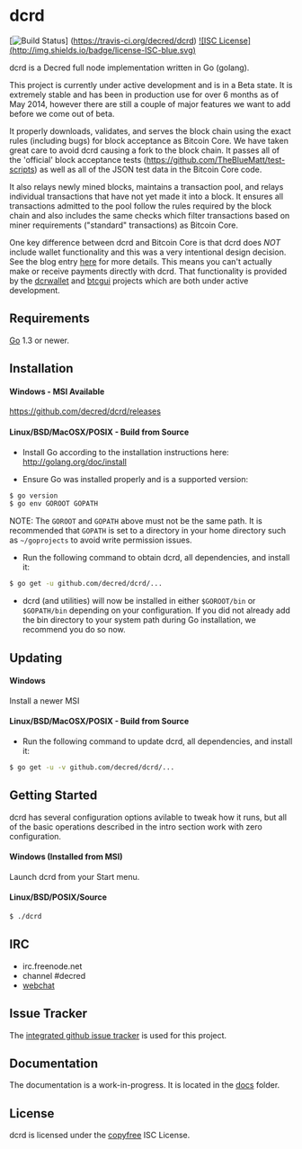 dcrd
====

[![Build Status](http://img.shields.io/travis/decred/dcrd.svg)]
(https://travis-ci.org/decred/dcrd) [![ISC License]
(http://img.shields.io/badge/license-ISC-blue.svg)](http://copyfree.org)

dcrd is a Decred full node implementation written in Go (golang).

This project is currently under active development and is in a Beta state.  It
is extremely stable and has been in production use for over 6 months as of May
2014, however there are still a couple of major features we want to add before
we come out of beta.

It properly downloads, validates, and serves the block chain using the exact
rules (including bugs) for block acceptance as Bitcoin Core.  We have taken
great care to avoid dcrd causing a fork to the block chain.  It passes all of
the 'official' block acceptance tests
(https://github.com/TheBlueMatt/test-scripts) as well as all of the JSON test
data in the Bitcoin Core code.

It also relays newly mined blocks, maintains a transaction pool, and relays
individual transactions that have not yet made it into a block.  It ensures all
transactions admitted to the pool follow the rules required by the block chain
and also includes the same checks which filter transactions based on
miner requirements ("standard" transactions) as Bitcoin Core.

One key difference between dcrd and Bitcoin Core is that dcrd does *NOT* include
wallet functionality and this was a very intentional design decision.  See the
blog entry [here](https://blog.conformal.com/dcrd-not-your-moms-bitcoin-daemon)
for more details.  This means you can't actually make or receive payments
directly with dcrd.  That functionality is provided by the
[dcrwallet](https://github.com/decred/dcrwallet) and
[btcgui](https://github.com/decred/btcgui) projects which are both under
active development.

## Requirements

[Go](http://golang.org) 1.3 or newer.

## Installation

#### Windows - MSI Available

https://github.com/decred/dcrd/releases

#### Linux/BSD/MacOSX/POSIX - Build from Source

- Install Go according to the installation instructions here:
  http://golang.org/doc/install

- Ensure Go was installed properly and is a supported version:

```bash
$ go version
$ go env GOROOT GOPATH
```

NOTE: The `GOROOT` and `GOPATH` above must not be the same path.  It is
recommended that `GOPATH` is set to a directory in your home directory such as
`~/goprojects` to avoid write permission issues.

- Run the following command to obtain dcrd, all dependencies, and install it:

```bash
$ go get -u github.com/decred/dcrd/...
```

- dcrd (and utilities) will now be installed in either ```$GOROOT/bin``` or
  ```$GOPATH/bin``` depending on your configuration.  If you did not already
  add the bin directory to your system path during Go installation, we
  recommend you do so now.

## Updating

#### Windows

Install a newer MSI

#### Linux/BSD/MacOSX/POSIX - Build from Source

- Run the following command to update dcrd, all dependencies, and install it:

```bash
$ go get -u -v github.com/decred/dcrd/...
```

## Getting Started

dcrd has several configuration options avilable to tweak how it runs, but all
of the basic operations described in the intro section work with zero
configuration.

#### Windows (Installed from MSI)

Launch dcrd from your Start menu.

#### Linux/BSD/POSIX/Source

```bash
$ ./dcrd
````

## IRC

- irc.freenode.net
- channel #decred
- [webchat](https://webchat.freenode.net/?channels=decred)

## Issue Tracker

The [integrated github issue tracker](https://github.com/decred/dcrd/issues)
is used for this project.

## Documentation

The documentation is a work-in-progress.  It is located in the [docs](https://github.com/decred/dcrd/tree/master/docs) folder.

## License

dcrd is licensed under the [copyfree](http://copyfree.org) ISC License.
